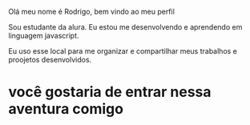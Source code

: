 Olá meu nome é Rodrigo, bem vindo ao meu perfil 

Sou estudante da alura.
Eu estou me desenvolvendo e aprendendo em linguagem javascript.

Eu uso esse local para me organizar e compartilhar meus trabalhos e proojetos desenvolvidos.
# você gostaria de entrar nessa aventura comigo 
